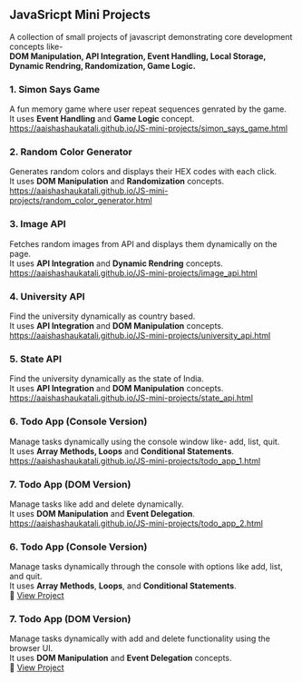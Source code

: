 ## JavaSricpt Mini Projects
A collection of small projects of javascript demonstrating core development concepts like-<br> **DOM Manipulation, API Integration, Event Handling, Local Storage, Dynamic Rendring, Randomization, Game Logic.**

### 1. Simon Says Game
A fun memory game where user repeat sequences genrated by the game.<br>
It uses **Event Handling** and **Game Logic** concept.<br>
https://aaishashaukatali.github.io/JS-mini-projects/simon_says_game.html

### 2. Random Color Generator
Generates random colors and displays their HEX codes with each click.<br>
It uses **DOM Manipulation** and **Randomization** concepts.<br>
https://aaishashaukatali.github.io/JS-mini-projects/random_color_generator.html

### 3. Image API
Fetches random images from API and displays them dynamically on the page.<br>
It uses **API Integration** and **Dynamic Rendring** concepts.<br>
https://aaishashaukatali.github.io/JS-mini-projects/image_api.html

### 4. University API
Find the university dynamically as country based.<br>
It uses **API Integration** and **DOM Manipulation** concepts.<br>
https://aaishashaukatali.github.io/JS-mini-projects/university_api.html

### 5. State API
Find the university dynamically as the state of India.<br>
It uses **API Integration** and **DOM Manipulation** concepts.<br>
https://aaishashaukatali.github.io/JS-mini-projects/state_api.html

### 6. Todo App (Console Version)
Manage tasks dynamically using the console window like- add, list, quit.<br>
It uses **Array Methods, Loops** and **Conditional Statements**.<br>
https://aaishashaukatali.github.io/JS-mini-projects/todo_app_1.html

### 7. Todo App (DOM Version)
Manage tasks like add and delete dynamically.<br>
It uses **DOM Manipulation** and **Event Delegation**.<br>
https://aaishashaukatali.github.io/JS-mini-projects/todo_app_2.html




### 6. Todo App (Console Version)
Manage tasks dynamically through the console with options like add, list, and quit.<br>
It uses **Array Methods**, **Loops**, and **Conditional Statements**.<br>
🔗 [View Project](https://aaishashaukatali.github.io/JS-mini-projects/todo_app_1.html)

### 7. Todo App (DOM Version)
Manage tasks dynamically with add and delete functionality using the browser UI.<br>
It uses **DOM Manipulation** and **Event Delegation** concepts.<br>
🔗 [View Project](https://aaishashaukatali.github.io/JS-mini-projects/todo_app_2.html)




